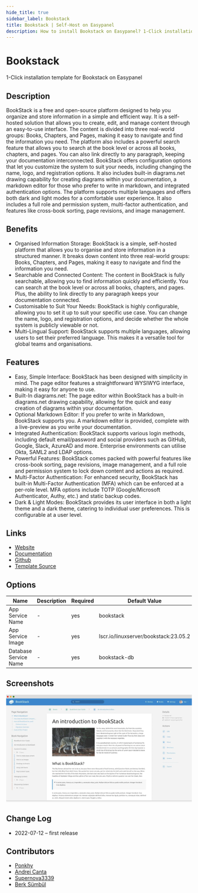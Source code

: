 ```yaml
---
hide_title: true
sidebar_label: Bookstack
title: Bookstack | Self-Host on Easypanel
description: How to install Bookstack on Easypanel? 1-Click installation template for Bookstack on Easypanel
---
```


<!-- generated -->

# Bookstack

1-Click installation template for Bookstack on Easypanel

## Description

BookStack is a free and open-source platform designed to help you organize and store information in a simple and efficient way. It is a self-hosted solution that allows you to create, edit, and manage content through an easy-to-use interface. The content is divided into three real-world groups: Books, Chapters, and Pages, making it easy to navigate and find the information you need. The platform also includes a powerful search feature that allows you to search at the book level or across all books, chapters, and pages. You can also link directly to any paragraph, keeping your documentation interconnected. BookStack offers configuration options that let you customize the system to suit your needs, including changing the name, logo, and registration options. It also includes built-in diagrams.net drawing capability for creating diagrams within your documentation, a markdown editor for those who prefer to write in markdown, and integrated authentication options. The platform supports multiple languages and offers both dark and light modes for a comfortable user experience. It also includes a full role and permission system, multi-factor authentication, and features like cross-book sorting, page revisions, and image management.

## Benefits

- Organised Information Storage: BookStack is a simple, self-hosted platform that allows you to organise and store information in a structured manner. It breaks down content into three real-world groups: Books, Chapters, and Pages, making it easy to navigate and find the information you need.
- Searchable and Connected Content: The content in BookStack is fully searchable, allowing you to find information quickly and efficiently. You can search at the book level or across all books, chapters, and pages. Plus, the ability to link directly to any paragraph keeps your documentation connected.
- Customisable to Suit Your Needs: BookStack is highly configurable, allowing you to set it up to suit your specific use case. You can change the name, logo, and registration options, and decide whether the whole system is publicly viewable or not.
- Multi-Lingual Support: BookStack supports multiple languages, allowing users to set their preferred language. This makes it a versatile tool for global teams and organisations.

## Features

- Easy, Simple Interface: BookStack has been designed with simplicity in mind. The page editor features a straightforward WYSIWYG interface, making it easy for anyone to use.
- Built-In diagrams.net: The page editor within BookStack has a built-in diagrams.net drawing capability, allowing for the quick and easy creation of diagrams within your documentation.
- Optional Markdown Editor: If you prefer to write in Markdown, BookStack supports you. A markdown editor is provided, complete with a live-preview as you write your documentation.
- Integrated Authentication: BookStack supports various login methods, including default email/password and social providers such as GitHub, Google, Slack, AzureAD and more. Enterprise environments can utilise Okta, SAML2 and LDAP options.
- Powerful Features: BookStack comes packed with powerful features like cross-book sorting, page revisions, image management, and a full role and permission system to lock down content and actions as required.
- Multi-Factor Authentication: For enhanced security, BookStack has built-in Multi-Factor Authentication (MFA) which can be enforced at a per-role level. MFA options include TOTP (Google/Microsoft Authenticator, Authy, etc.) and static backup codes.
- Dark & Light Modes: BookStack provides its user interface in both a light theme and a dark theme, catering to individual user preferences. This is configurable at a user level.

## Links

- [Website](https://www.bookstackapp.com/)
- [Documentation](https://www.bookstackapp.com/docs/)
- [Github](https://github.com/BookStackApp/BookStack)
- [Template Source](https://github.com/easypanel-io/templates/tree/main/templates/bookstack)

## Options

Name | Description | Required | Default Value
-|-|-|-
App Service Name | - | yes | bookstack
App Service Image | - | yes | lscr.io/linuxserver/bookstack:23.05.2
Database Service Name | - | yes | bookstack-db

## Screenshots

![Bookstack Screenshot](./assets/screenshot.png)

## Change Log

- 2022-07-12 – first release

## Contributors

- [Ponkhy](https://github.com/Ponkhy)
- [Andrei Canta](https://github.com/deiucanta)
- [Supernova3339](https://github.com/Supernova3339)
- [Berk Sümbül](https://berksmbl.com)
